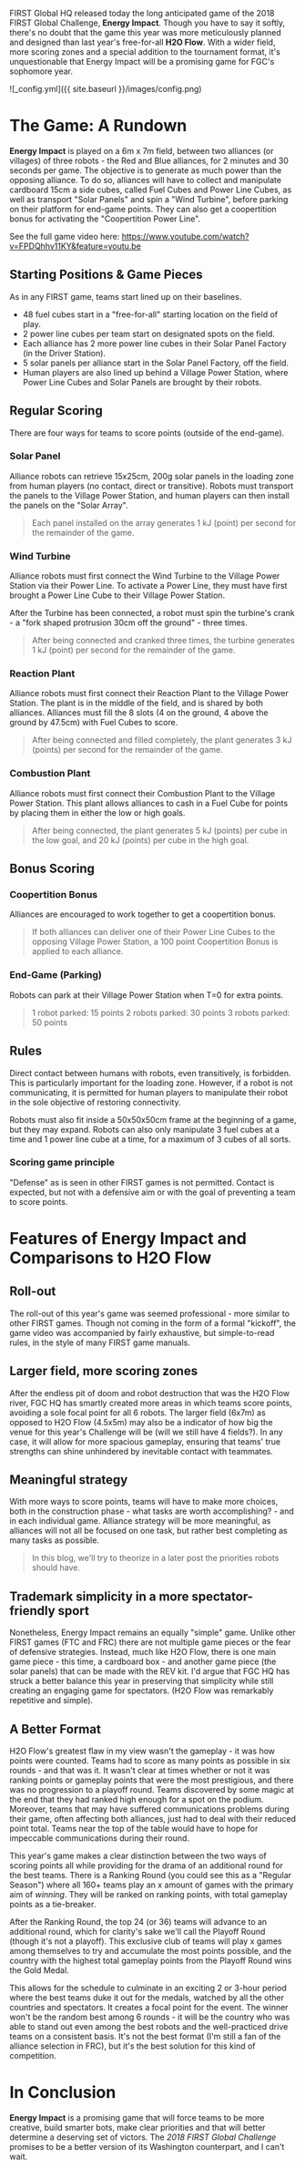 

FIRST Global HQ released today the long anticipated game of the 2018 FIRST Global Challenge, **Energy Impact**. Though you have to say it softly, there's no doubt that the game this year was more meticulously planned and designed than last year's free-for-all **H2O Flow**. With a wider field, more scoring zones and a special addition to the tournament format, it's unquestionable that Energy Impact will be a promising game for FGC's sophomore year.

![_config.yml]({{ site.baseurl }}/images/config.png)

# The Game: A Rundown
**Energy Impact** is played on a 6m x 7m field, between two alliances (or villages) of three robots - the Red and Blue alliances, for 2 minutes and 30 seconds per game. The objective is to generate as much power than the opposing alliance. To do so, alliances will have to collect and manipulate cardboard 15cm a side cubes, called Fuel Cubes and Power Line Cubes, as well as transport "Solar Panels" and spin a "Wind Turbine", before parking on their platform for end-game points. They can also get a coopertition bonus for activating the "Coopertition Power Line".

See the full game video here: https://www.youtube.com/watch?v=FPDQhhv11KY&feature=youtu.be

## Starting Positions & Game Pieces
As in any FIRST game, teams start lined up on their baselines. 
- 48 fuel cubes start in a "free-for-all" starting location on the field of play.
- 2 power line cubes per team start on designated spots on the field.
-  Each alliance has 2 more power line cubes in their Solar Panel Factory (in the Driver Station).
- 5 solar panels per alliance start in the Solar Panel Factory, off the field.
- Human players are also lined up behind a Village Power Station, where Power Line Cubes and Solar Panels are brought by their robots.

## Regular Scoring
There are four ways for teams to score points (outside of the end-game). 
### Solar Panel
Alliance robots can retrieve 15x25cm, 200g solar panels in the loading zone from human players (no contact, direct or transitive). Robots must transport the panels to the Village Power Station, and human players can then install the panels on the "Solar Array". 
> Each panel installed on the array generates 1 kJ (point) per second for the remainder of the game.
### Wind Turbine
Alliance robots must first connect the Wind Turbine to the Village Power Station via their Power Line. To activate a Power Line, they must have first brought a Power Line Cube to their Village Power Station. 

After the Turbine has been connected, a robot must spin the turbine's crank - a "fork shaped protrusion 30cm off the ground" - three times.
> After being connected and cranked three times, the turbine generates 1 kJ (point) per second for the remainder of the game. 
### Reaction Plant
Alliance robots must first connect their Reaction Plant to the Village Power Station. The plant is in the middle of the field, and is shared by both alliances. Alliances must fill the 8 slots (4 on the ground, 4 above the ground by 47.5cm) with Fuel Cubes to score.
> After being connected and filled completely, the plant generates 3 kJ (points) per second for the remainder of the game.
### Combustion Plant
Alliance robots must first connect their Combustion Plant to the Village Power Station. This plant allows alliances to cash in a Fuel Cube for points by placing them in either the low or high goals.
> After being connected, the plant generates 5 kJ (points) per cube in the low goal, and 20 kJ (points) per cube in the high goal.

## Bonus Scoring
### Coopertition Bonus
Alliances are encouraged to work together to get a coopertition bonus.
> If both alliances can deliver one of their Power Line Cubes to the opposing Village Power Station, a 100 point Coopertition Bonus is applied to each alliance.
### End-Game (Parking)
Robots can park at their Village Power Station when T=0 for extra points.
> 1 robot parked: 15 points
> 2 robots parked: 30 points
> 3 robots parked: 50 points

## Rules
Direct contact between humans with robots, even transitively, is forbidden. This is particularly important for the loading zone. However, if a robot is not communicating, it is permitted for human players to manipulate their robot in the sole objective of restoring connectivity. 

Robots must also fit inside a 50x50x50cm frame at the beginning of a game, but they may expand. Robots can also only manipulate 3 fuel cubes at a time and 1 power line cube at a time, for a maximum of 3 cubes of all sorts.

### Scoring game principle
"Defense" as is seen in other FIRST games is not permitted. Contact is expected, but not with a defensive aim or with the goal of preventing a team to score points. 


# Features of Energy Impact and Comparisons to H2O Flow

## Roll-out
The roll-out of this year's game was seemed professional - more similar to other FIRST games. Though not coming in the form of a formal "kickoff", the game video was accompanied by fairly exhaustive, but simple-to-read rules, in the style of many FIRST game manuals.

## Larger field, more scoring zones

After the endless pit of doom and robot destruction that was the H2O Flow river, FGC HQ has smartly created more areas in which teams score points, avoiding a sole focal point for all 6 robots. The larger field (6x7m) as opposed to H2O Flow (4.5x5m) may also be a indicator of how big the venue for this year's Challenge will be (will we still have 4 fields?). In any case, it will allow for more spacious gameplay, ensuring that teams' true strengths can shine unhindered by inevitable contact with teammates.

## Meaningful strategy

With more ways to score points, teams will have to make more choices, both in the construction phase - what tasks are worth accomplishing? - and in each individual game. Alliance strategy will be more meaningful, as alliances will not all be focused on one task, but rather best completing as many tasks as possible. 
> In this blog, we'll try to theorize in a later post the priorities robots should have.

## Trademark simplicity in a more spectator-friendly sport

Nonetheless, Energy Impact remains an equally "simple" game. Unlike other FIRST games (FTC and FRC) there are not multiple game pieces or the fear of defensive strategies. Instead, much like H2O Flow, there is one main game piece - this time, a cardboard box - and another game piece (the solar panels) that can be made with the REV kit. I'd argue that FGC HQ has struck a better balance this year in preserving that simplicity while still creating an engaging game for spectators. (H2O Flow was remarkably repetitive and simple).

## A Better Format
H2O Flow's greatest flaw in my view wasn't the gameplay - it was how points were counted. Teams had to score as many points as possible in six rounds - and that was it. It wasn't clear at times whether or not it was ranking points or gameplay points that were the most prestigious, and there was no progression to a playoff round. Teams discovered by some magic at the end that they had ranked high enough for a spot on the podium. Moreover, teams that may have suffered communications problems during their game, often affecting both alliances, just had to deal with their reduced point total. Teams near the top of the table would have to hope for impeccable communications during their round.

This year's game makes a clear distinction between the two ways of scoring points all while providing for the drama of an additional round for the best teams. There is a Ranking Round (you could see this as a "Regular Season") where all 160+ teams play an x amount of games with the primary aim of *winning*. They will be ranked on ranking points, with total gameplay points as a tie-breaker.

After the Ranking Round, the top 24 (or 36) teams will advance to an additional round, which for clarity's sake we'll call the Playoff Round (though it's not a playoff). This exclusive club of teams will play x games among themselves to try and accumulate the most points possible, and the country with the highest total gameplay points from the Playoff Round wins the Gold Medal.

This allows for the schedule to culminate in an exciting 2 or 3-hour period where the best teams duke it out for the medals, watched by all the other countries and spectators. It creates a focal point for the event. The winner won't be the random best among 6 rounds - it will be the country who was able to stand out even among the best robots and the well-practiced drive teams on a consistent basis. It's not the best format (I'm still a fan of the alliance selection in FRC), but it's the best solution for this kind of competition.

# In Conclusion
**Energy Impact** is a promising game that will force teams to be more creative, build smarter bots, make clear priorities and that will better determine a deserving set of victors. The *2018 FIRST Global Challenge* promises to be a better version of its Washington counterpart, and I can't wait.



